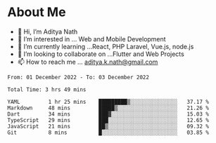 # About Me

- 👋 Hi, I’m Aditya Nath
- 👀 I’m interested in ... Web and Mobile Development
- 🌱 I’m currently learning ...React, PHP Laravel, Vue.js, node.js
- 💞️ I’m looking to collaborate on ...Flutter and Web Projects
- 📫 How to reach me ... aditya.k.nath@gmail.com

<!--START_SECTION:waka-->

```text
From: 01 December 2022 - To: 03 December 2022

Total Time: 3 hrs 49 mins

YAML         1 hr 25 mins    █████████▒░░░░░░░░░░░░░░░   37.17 %
Markdown     48 mins         █████▒░░░░░░░░░░░░░░░░░░░   21.26 %
Dart         34 mins         ███▓░░░░░░░░░░░░░░░░░░░░░   15.03 %
TypeScript   29 mins         ███░░░░░░░░░░░░░░░░░░░░░░   12.65 %
JavaScript   21 mins         ██▒░░░░░░░░░░░░░░░░░░░░░░   09.32 %
Git          8 mins          █░░░░░░░░░░░░░░░░░░░░░░░░   03.85 %
```

<!--END_SECTION:waka-->

<!---
kronosking007/kronosking007 is a ✨ special ✨ repository because its `README.md` (this file) appears on your GitHub profile.
You can click the Preview link to take a look at your changes.
--->
